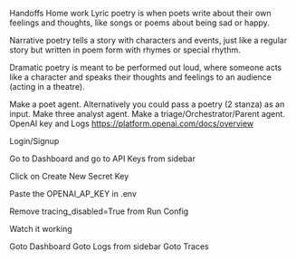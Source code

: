 Handoffs Home work
Lyric poetry is when poets write about their own feelings and thoughts, like songs or poems about being sad or happy.

Narrative poetry tells a story with characters and events, just like a regular story but written in poem form with rhymes or special rhythm.

Dramatic poetry is meant to be performed out loud, where someone acts like a character and speaks their thoughts and feelings to an audience (acting in a theatre).

Make a poet agent. Alternatively you could pass a poetry (2 stanza) as an input.
Make three analyst agent.
Make a triage/Orchestrator/Parent agent.
OpenAI key and Logs
https://platform.openai.com/docs/overview

Login/Signup

Go to Dashboard and go to API Keys from sidebar

Click on Create New Secret Key

Paste the OPENAI_AP_KEY in .env

Remove tracing_disabled=True from Run Config

Watch it working

Goto Dashboard
Goto Logs from sidebar
Goto Traces